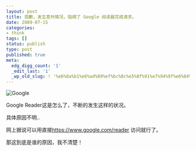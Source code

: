 ```yaml
---
layout: post
title: 抱歉，发生意外情况，阻碍了 Google 阅读器完成请求。
date: 2009-07-15
categories:
- think
tags: []
status: publish
type: post
published: true
meta:
  edg_digg_count: '1'
  _edit_last: '1'
  _wp_old_slug: ! '%e6%8a%b1%e6%ad%89%ef%bc%8c%e5%8f%91%e7%94%9f%e6%84%8f%e5%a4%96%e6%83%85%e5%86%b5%ef%bc%8c%e9%98%bb%e7%a2%8d%e4%ba%86-google-%e9%98%85%e8%af%bb%e5%99%a8%e5%ae%8c%e6%88%90%e8%af%b7%e6%b1%82%e3%80%82'
---
```

<p><img alt="Google" src="http://h.imagehost.org/0643/GoogleReader.jpg" /></p>
<p>Google Reader这是怎么了，不断的发生这样的状况。</p>
<p>具体原因不明..</p>
<p>网上据说可以用直接<a target="_blank" rel="nofollow" jquery1244077939703="58" href="https://www.google.com/reader">https://www.google.c<wbr></wbr>om/reader</a> 访问就行了。</p>
<p>那这到底是谁的原因，我不清楚！</p>
